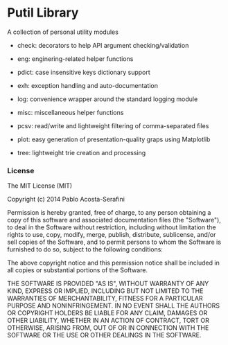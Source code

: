 # Putil Library #

A collection of personal utility modules

* check: decorators to help API argument checking/validation
* eng: enginering-related helper functions
* pdict: case insensitive keys dictionary support
* exh: exception handling and auto-documentation
* log: convenience wrapper around the standard logging module
* misc: miscellaneous helper functions

* pcsv: read/write and lightweight filtering of comma-separated files
* plot: easy generation of presentation-quality graps using Matplotlib
* tree: lightweight trie creation and processing

### License ###

The MIT License (MIT)

Copyright (c) 2014 Pablo Acosta-Serafini

Permission is hereby granted, free of charge, to any person obtaining a copy
of this software and associated documentation files (the "Software"), to deal
in the Software without restriction, including without limitation the rights
to use, copy, modify, merge, publish, distribute, sublicense, and/or sell
copies of the Software, and to permit persons to whom the Software is
furnished to do so, subject to the following conditions:

The above copyright notice and this permission notice shall be included in all
copies or substantial portions of the Software.

THE SOFTWARE IS PROVIDED "AS IS", WITHOUT WARRANTY OF ANY KIND, EXPRESS OR
IMPLIED, INCLUDING BUT NOT LIMITED TO THE WARRANTIES OF MERCHANTABILITY,
FITNESS FOR A PARTICULAR PURPOSE AND NONINFRINGEMENT. IN NO EVENT SHALL THE
AUTHORS OR COPYRIGHT HOLDERS BE LIABLE FOR ANY CLAIM, DAMAGES OR OTHER
LIABILITY, WHETHER IN AN ACTION OF CONTRACT, TORT OR OTHERWISE, ARISING FROM,
OUT OF OR IN CONNECTION WITH THE SOFTWARE OR THE USE OR OTHER DEALINGS IN THE
SOFTWARE.